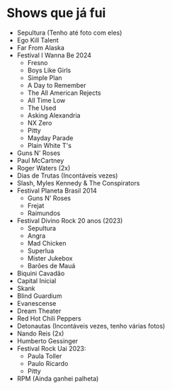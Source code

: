 # Shows que já fui

- Sepultura (Tenho até foto com eles)
- Ego Kill Talent
- Far From Alaska
- Festival I Wanna Be 2024
  - Fresno
  - Boys Like Girls
  - Simple Plan
  - A Day to Remember
  - The All American Rejects
  - All Time Low
  - The Used
  - Asking Alexandria
  - NX Zero
  - Pitty
  - Mayday Parade
  - Plain White T's
- Guns N' Roses
- Paul McCartney
- Roger Waters (2x)
- Dias de Trutas (Incontáveis vezes)
- Slash, Myles Kennedy & The Conspirators
- Festival Planeta Brasil 2014
  - Guns N' Roses
  - Frejat
  - Raimundos
- Festival Divino Rock 20 anos (2023)
  - Sepultura
  - Angra
  - Mad Chicken
  - Superlua
  - Mister Jukebox
  - Barões de Mauá
- Biquini Cavadão
- Capital Inicial
- Skank
- Blind Guardium
- Evanescense
- Dream Theater
- Red Hot Chili Peppers
- Detonautas (Incontáveis vezes, tenho várias fotos)
- Nando Reis (2x)
- Humberto Gessinger
- Festival Rock Uai 2023:
  - Paula Toller
  - Paulo Ricardo
  - Pitty
- RPM (Ainda ganhei palheta)